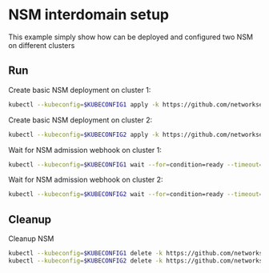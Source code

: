 # NSM interdomain setup


This example simply show how can be deployed and configured two NSM on different clusters

## Run

Create basic NSM deployment on cluster 1:

```bash
kubectl --kubeconfig=$KUBECONFIG1 apply -k https://github.com/networkservicemesh/deployments-k8s/examples/interdomain/nsm/cluster1?ref=4b95c01e6c2784b1e0b610fbab4aacc7f75de2b5
```

Create basic NSM deployment on cluster 2:

```bash
kubectl --kubeconfig=$KUBECONFIG2 apply -k https://github.com/networkservicemesh/deployments-k8s/examples/interdomain/nsm/cluster2?ref=4b95c01e6c2784b1e0b610fbab4aacc7f75de2b5
```

Wait for NSM admission webhook on cluster 1:

```bash
kubectl --kubeconfig=$KUBECONFIG1 wait --for=condition=ready --timeout=1m pod -n nsm-system -l app=admission-webhook-k8s
```

Wait for NSM admission webhook on cluster 2:

```bash
kubectl --kubeconfig=$KUBECONFIG2 wait --for=condition=ready --timeout=1m pod -n nsm-system -l app=admission-webhook-k8s
```

## Cleanup

Cleanup NSM
```bash
kubectl --kubeconfig=$KUBECONFIG1 delete -k https://github.com/networkservicemesh/deployments-k8s/examples/interdomain/nsm/cluster1?ref=4b95c01e6c2784b1e0b610fbab4aacc7f75de2b5
kubectl --kubeconfig=$KUBECONFIG2 delete -k https://github.com/networkservicemesh/deployments-k8s/examples/interdomain/nsm/cluster2?ref=4b95c01e6c2784b1e0b610fbab4aacc7f75de2b5
```
